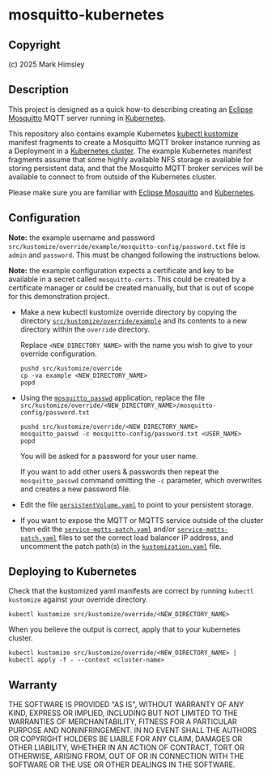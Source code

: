 # mosquitto-kubernetes

## Copyright

(c) 2025 Mark Himsley

## Description

This project is designed as a quick how-to describing creating an [Eclipse Mosquitto](https://mosquitto.org/) MQTT server running in [Kubernetes](https://kubernetes.io/).

This repository also contains example Kubernetes [kubectl kustomize](https://kubernetes.io/docs/reference/kubectl/generated/kubectl_kustomize/) manifest fragments to create a Mosquitto MQTT broker instance running as a Deployment in a [Kubernetes cluster](https://kubernetes.io/docs/concepts/overview/components/). The example Kubernetes manifest fragments assume that some highly available NFS storage is available for storing persistent data, and that the Mosquitto MQTT broker services will be available to connect to from outside of the Kubernetes cluster.

Please make sure you are familiar with [Eclipse Mosquitto](https://mosquitto.org/) and [Kubernetes](https://kubernetes.io/).

## Configuration

**Note:** the example username and password `src/kustomize/override/example/mosquitto-config/password.txt` file is `admin` and `password`. This must be changed following the instructions below.

**Note:** the example configuration expects a certificate and key to be available in a secret called `mosquitto-certs`. This could be created by a certificate manager or could be created manually, but that is out of scope for this demonstration project.

* Make a new kubectl kustomize override directory by copying the directory [`src/kustomize/override/example`](src/kustomize/override/example) and its contents to a new directory within the `override` directory.

  Replace `<NEW_DIRECTORY_NAME>` with the name you wish to give to your override configuration.

  ```code
  pushd src/kustomize/override
  cp -va example <NEW_DIRECTORY_NAME>
  popd
  ```

* Using the [`mosquitto_passwd`](https://mosquitto.org/man/mosquitto_passwd-1.html) application, replace the file `src/kustomize/override/<NEW_DIRECTORY_NAME>/mosquitto-config/password.txt`

  ```code
  pushd src/kustomize/override/<NEW_DIRECTORY_NAME>
  mosquitto_passwd -c mosquitto-config/password.txt <USER_NAME>
  popd
  ```

  You will be asked for a password for your user name.

  If you want to add other users & passwords then repeat the `mosquitto_passwd` command omitting the `-c` parameter, which overwrites and creates a new password file.

* Edit the file [`persistentVolume.yaml`](src/kustomize/override/example/persistentVolume.yaml) to point to your persistent storage.

* If you want to expose the MQTT or MQTTS service outside of the cluster then edit the [`service-mqtts-patch.yaml`](src/kustomize/override/example/service-mqtts-patch.yaml) and/or [`service-mqtts-patch.yaml`](src/kustomize/override/example/service-mqtt-patch.yaml) files to set the correct load balancer IP address, and uncomment the patch path(s) in the [`kustomization.yaml`](src/kustomize/override/example/kustomization.yaml) file.

## Deploying to Kubernetes

Check that the kustomized yaml manifests are correct by running `kubectl kustomize` against your override directory.

```code
kubectl kustomize src/kustomize/override/<NEW_DIRECTORY_NAME>
```

When you believe the output is correct, apply that to your kubernetes cluster.

```code
kubectl kustomize src/kustomize/override/<NEW_DIRECTORY_NAME> | kubectl apply -f - --context <cluster-name>
```

## Warranty

THE SOFTWARE IS PROVIDED "AS IS", WITHOUT WARRANTY OF ANY KIND, EXPRESS OR
IMPLIED, INCLUDING BUT NOT LIMITED TO THE WARRANTIES OF MERCHANTABILITY,
FITNESS FOR A PARTICULAR PURPOSE AND NONINFRINGEMENT. IN NO EVENT SHALL THE
AUTHORS OR COPYRIGHT HOLDERS BE LIABLE FOR ANY CLAIM, DAMAGES OR OTHER
LIABILITY, WHETHER IN AN ACTION OF CONTRACT, TORT OR OTHERWISE, ARISING FROM,
OUT OF OR IN CONNECTION WITH THE SOFTWARE OR THE USE OR OTHER DEALINGS IN THE
SOFTWARE.
